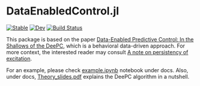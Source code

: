 # DataEnabledControl.jl

[![Stable](https://img.shields.io/badge/docs-stable-blue.svg)](https://msramada.github.io/DataEnabledControl/stable/)
[![Dev](https://img.shields.io/badge/docs-dev-blue.svg)](https://msramada.github.io/DataEnabledControl/dev/)
[![Build Status](https://github.com/msramada/DataEnabledControl/actions/workflows/CI.yml/badge.svg?branch=main)](https://github.com/msramada/DataEnabledControl/actions/workflows/CI.yml?query=branch%3Amain)

This package is based on the paper [Data-Enabled Predictive Control: In the Shallows of the DeePC](https://ieeexplore.ieee.org/abstract/document/8795639), which is a behavioral data-driven approach. For more context, the interested reader may consult [A note on persistency of excitation](https://www.sciencedirect.com/science/article/pii/S0167691104001434).

For an example, please check [example.ipynb](https://github.com/msramada/DataEnabledControl/blob/main/docs/example.ipynb) notebook under docs. Also, under docs, [Theory_slides.pdf](https://github.com/msramada/DataEnabledControl.jl/blob/main/docs/Theory_slides.pdf) explains the DeePC algorithm in a nutshell.
